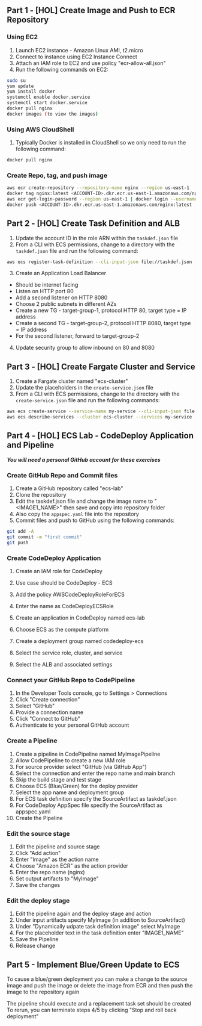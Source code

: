 ## Part 1 - [HOL] Create Image and Push to ECR Repository

### Using EC2

1. Launch EC2 instance - Amazon Linux AMI, t2.micro
2. Connect to instance using EC2 Instance Connect
3. Attach an IAM role to EC2 and use policy "ecr-allow-all.json"
4. Run the following commands on EC2:

```bash
sudo su
yum update
yum install docker
systemctl enable docker.service
systemctl start docker.service
docker pull nginx
docker images (to view the images)
```

### Using AWS CloudShell

1. Typically Docker is installed in CloudShell so we only need to run the following command:

```bash
docker pull nginx
```

### Create Repo, tag, and push image

```bash
aws ecr create-repository --repository-name nginx --region us-east-1
docker tag nginx:latest <ACCOUNT-ID>.dkr.ecr.us-east-1.amazonaws.com/nginx:latest
aws ecr get-login-password --region us-east-1 | docker login --username AWS --password-stdin <ACCOUNT-ID>.dkr.ecr.us-east-1.amazonaws.com/nginx
docker push <ACCOUNT-ID>.dkr.ecr.us-east-1.amazonaws.com/nginx:latest
```

## Part 2 - [HOL] Create Task Definition and ALB

1. Update the account ID in the role ARN within the `taskdef.json` file
2. From a CLI with ECS permissions, change to a directory with the `taskdef.json` file and run the following command:

```bash
aws ecs register-task-definition --cli-input-json file://taskdef.json
```

3. Create an Application Load Balancer
- Should be internet facing
- Listen on HTTP port 80
- Add a second listener on HTTP 8080
- Choose 2 public subnets in different AZs
- Create a new TG - target-group-1, protocol HTTP 80, target type = IP address
- Create a second TG - target-group-2, protocol HTTP 8080, target type = IP address
- For the second listener, forward to target-group-2

4. Update security group to allow inbound on 80 and 8080

## Part 3 - [HOL] Create Fargate Cluster and Service

1. Create a Fargate cluster named "ecs-cluster"
2. Update the placeholders in the `create-service.json` file
3. From a CLI with ECS permissions, change to the directory with the `create-service.json` file and run the following commands:

```bash
aws ecs create-service --service-name my-service --cli-input-json file://create-service.json
aws ecs describe-services --cluster ecs-cluster --services my-service
```

## Part 4 - [HOL] ECS Lab - CodeDeploy Application and Pipeline

***You will need a personal GitHub account for these exercises***

### Create GitHub Repo and Commit files

1. Create a GitHub repository called "ecs-lab"
2. Clone the repository
3. Edit the taskdef.json file and change the image name to "<IMAGE1_NAME>" then save and copy into repository folder
4. Also copy the `appspec.yaml` file into the repository
5. Commit files and push to GitHub using the following commands:

```bash
git add -A
git commit -m "first commit"
git push
```

### Create CodeDeploy Application

1. Create an IAM role for CodeDeploy
2. Use case should be CodeDeploy - ECS
3. Add the policy AWSCodeDeployRoleForECS
4. Enter the name as CodeDeployECSRole

5. Create an application in CodeDeploy named ecs-lab
6. Choose ECS as the compute platform
7. Create a deployment group named codedeploy-ecs
8. Select the service role, cluster, and service
9. Select the ALB and associated settings

### Connect your GitHub Repo to CodePipeline

1. In the Developer Tools console, go to Settings > Connections
2. Click "Create connection"
3. Select "GitHub"
4. Provide a connection name
5. Click "Connect to GitHub"
6. Authenticate to your personal GitHub account

### Create a Pipeline

1. Create a pipeline in CodePipeline named MyImagePipeline
2. Allow CodePipeline to create a new IAM role
3. For source provider select "GitHub (via GitHub App")
4. Select the connection and enter the repo name and main branch
5. Skip the build stage and test stage
6. Choose ECS (Blue/Green) for the deploy provider
7. Select the app name and deployment group
8. For ECS task definition specify the SourceArtifact as taskdef.json
9. For CodeDeploy AppSpec file specify the SourceArtifact as appspec.yaml
10. Create the Pipeline

### Edit the source stage
1. Edit the pipeline and source stage
2. Click "Add action"
3. Enter "Image" as the action name
4. Choose "Amazon ECR" as the action provider
5. Enter the repo name (nginx)
6. Set output artifacts to "MyImage"
7. Save the changes

### Edit the deploy stage

1. Edit the pipeline again and the deploy stage and action
2. Under input artifacts specify MyImage (in addition to SourceArtifact)
3. Under "Dynamically udpate task definition image" select MyImage
4. For the placeholder text in the task definition enter "IMAGE1_NAME"
4. Save the Pipeline
5. Release change

## Part 5 - Implement Blue/Green Update to ECS

To cause a blue/green deployment you can make a change to the source image and push the image or delete the image from ECR and then push the image to the repository again

The pipeline should execute and a replacement task set should be created
To rerun, you can terminate steps 4/5 by clicking "Stop and roll back deployment"



